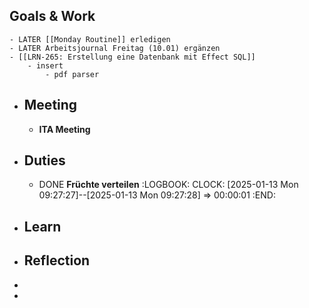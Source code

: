 ## Goals & Work
	- LATER [[Monday Routine]] erledigen
	- LATER Arbeitsjournal Freitag (10.01) ergänzen
	- [[LRN-265: Erstellung eine Datenbank mit Effect SQL]]
		- insert
			- pdf parser
- ## Meeting
	- **ITA Meeting**
- ## Duties
	- DONE **Früchte verteilen**
	  :LOGBOOK:
	  CLOCK: [2025-01-13 Mon 09:27:27]--[2025-01-13 Mon 09:27:28] =>  00:00:01
	  :END:
- ## Learn
- ## Reflection
-
-